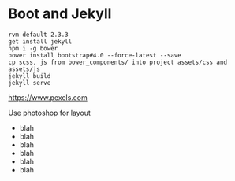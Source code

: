 # Boot and Jekyll

```
rvm default 2.3.3
get install jekyll
npm i -g bower
bower install bootstrap#4.0 --force-latest --save
cp scss, js from bower_components/ into project assets/css and assets/js
jekyll build
jekyll serve
```

https://www.pexels.com

Use photoshop for layout

* blah
* blah
* blah
* blah
* blah
* blah

